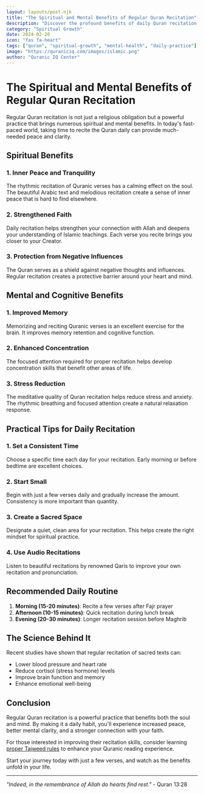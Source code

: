 ```yaml
---
layout: layouts/post.njk
title: "The Spiritual and Mental Benefits of Regular Quran Recitation"
description: "Discover the profound benefits of daily Quran recitation, from spiritual peace to improved memory and concentration. Learn practical tips for establishing a consistent recitation routine."
category: "Spiritual Growth"
date: 2024-02-20
icon: "fas fa-heart"
tags: ["quran", "spiritual-growth", "mental-health", "daily-practice"]
image: "https://quraniciq.com/images/islamic.png"
author: "Quranic IQ Center"
---
```


<!-- FAQ Schema -->
<script type="application/ld+json">
{
  "@context": "https://schema.org",
  "@type": "FAQPage",
  "mainEntity": [
    {
      "@type": "Question",
      "name": "What are the spiritual benefits of Quran recitation?",
      "acceptedAnswer": {
        "@type": "Answer",
        "text": "Quran recitation provides inner peace, strengthens faith, and creates protection from negative influences. The rhythmic recitation has a calming effect on the soul and deepens your connection with Allah."
      }
    },
    {
      "@type": "Question", 
      "name": "How does Quran recitation improve mental health?",
      "acceptedAnswer": {
        "@type": "Answer",
        "text": "Regular Quran recitation improves memory, enhances concentration, and reduces stress. The focused attention required for proper recitation helps develop cognitive skills and creates a natural relaxation response."
      }
    },
    {
      "@type": "Question",
      "name": "How much Quran should I recite daily?",
      "acceptedAnswer": {
        "@type": "Answer", 
        "text": "Start with just a few verses daily and gradually increase. Consistency is more important than quantity. A recommended routine includes 15-20 minutes in the morning, 10-15 minutes in the afternoon, and 20-30 minutes in the evening."
      }
    }
  ]
}
</script>

# The Spiritual and Mental Benefits of Regular Quran Recitation

Regular Quran recitation is not just a religious obligation but a powerful practice that brings numerous spiritual and mental benefits. In today's fast-paced world, taking time to recite the Quran daily can provide much-needed peace and clarity.

## Spiritual Benefits

### 1. **Inner Peace and Tranquility**
The rhythmic recitation of Quranic verses has a calming effect on the soul. The beautiful Arabic text and melodious recitation create a sense of inner peace that is hard to find elsewhere.

### 2. **Strengthened Faith**
Daily recitation helps strengthen your connection with Allah and deepens your understanding of Islamic teachings. Each verse you recite brings you closer to your Creator.

### 3. **Protection from Negative Influences**
The Quran serves as a shield against negative thoughts and influences. Regular recitation creates a protective barrier around your heart and mind.

## Mental and Cognitive Benefits

### 1. **Improved Memory**
Memorizing and reciting Quranic verses is an excellent exercise for the brain. It improves memory retention and cognitive function.

### 2. **Enhanced Concentration**
The focused attention required for proper recitation helps develop concentration skills that benefit other areas of life.

### 3. **Stress Reduction**
The meditative quality of Quran recitation helps reduce stress and anxiety. The rhythmic breathing and focused attention create a natural relaxation response.

## Practical Tips for Daily Recitation

### 1. **Set a Consistent Time**
Choose a specific time each day for your recitation. Early morning or before bedtime are excellent choices.

### 2. **Start Small**
Begin with just a few verses daily and gradually increase the amount. Consistency is more important than quantity.

### 3. **Create a Sacred Space**
Designate a quiet, clean area for your recitation. This helps create the right mindset for spiritual practice.

### 4. **Use Audio Recitations**
Listen to beautiful recitations by renowned Qaris to improve your own recitation and pronunciation.

## Recommended Daily Routine

1. **Morning (15-20 minutes)**: Recite a few verses after Fajr prayer
2. **Afternoon (10-15 minutes)**: Quick recitation during lunch break
3. **Evening (20-30 minutes)**: Longer recitation session before Maghrib

## The Science Behind It

Recent studies have shown that regular recitation of sacred texts can:
- Lower blood pressure and heart rate
- Reduce cortisol (stress hormone) levels
- Improve brain function and memory
- Enhance emotional well-being

## Conclusion

Regular Quran recitation is a powerful practice that benefits both the soul and mind. By making it a daily habit, you'll experience increased peace, better mental clarity, and a stronger connection with your faith.

For those interested in improving their recitation skills, consider learning [proper Tajweed rules](/posts/2024-02-25-tajweed-rules-for-beginners/) to enhance your Quranic reading experience.

Start your journey today with just a few verses, and watch as the benefits unfold in your life.

---

*"Indeed, in the remembrance of Allah do hearts find rest."* - Quran 13:28 